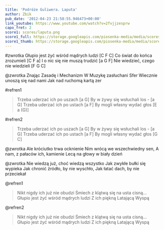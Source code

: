 ```yaml
---
title: 'Podróże Guliwera. Laputa'
author: Zbik
pub_date: '2012-04-23 21:58:55.946473+00:00'
link_youtube: https://www.youtube.com/watch?v=2fvjjzesprw
capo_fret: 2
score1: scores/laputa.png
score1_full: https://storage.googleapis.com/piosenka-media/media/scores/laputa.png
score1_thumb: https://storage.googleapis.com/piosenka-media/media/scores/laputa.png.180x0_q85_upscale.jpg
---
```


#zwrotka
Głupio jest żyć wśród mądrych ludzi [C F C]
Co świat do końca zrozumieli [C F a]
I o nic się nie muszą trudzić [a G F]
Nie wiedzieć, czego nie wiedzieli [F G C]

@zwrotka
Znając Zasadę i Mechanizm
W Muzykę zasłuchani Sfer
Wiecznie unoszą się nad nami
Jak nad ruchomą kartą zer

#refren1
>Trzeba uderzać ich po uszach [a G]
>By w żywy się wsłuchali los - [a G]
>Trzeba uderzać ich po ustach [a F]
>By mogli własny wydać głos [E a (G)]

#refren2
>Trzeba uderzać ich po uszach [a G]
>By w żywy się wsłuchali los - [a G]
>Trzeba uderzać ich po ustach [a F]
>By mogli własny wydać głos [G C]

@zwrotka
Ale króciutko trwa ocknienie
Nim wrócą we wszechwiedny sen,
A nam, z pałaców ich, kamienie
Lecą na głowy w biały dzień

@zwrotka
Nie wiedzą już, choć wiedzą wszystko
Jak zwykłe bułki się wypieka
Jak chronić źródło, by nie wyschło,
Jak łatać dach, by nie przeciekał

@refren1
>Nikt nigdy ich już nie obudzi
>Śmiech z klątwą się na usta cisną...
>Głupio jest żyć wśród mądrych ludzi
>Z ich piękną Latającą Wyspą

@refren2
>Nikt nigdy ich już nie obudzi
>Śmiech z klątwą się na usta cisną...
>Głupio jest żyć wśród mądrych ludzi
>Z ich piękną Latającą Wyspą